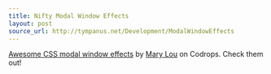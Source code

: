 ```yaml
---
title: Nifty Modal Window Effects
layout: post
source_url: http://tympanus.net/Development/ModalWindowEffects
---
```

[Awesome CSS modal window effects][post-url] by [Mary Lou][mary-lou] on Codrops. Check them out!

[post-url]: http://tympanus.net/Development/ModalWindowEffects/
[mary-lou]: http://tympanus.net/codrops/author/crnacura/